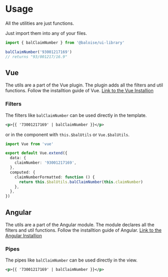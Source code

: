 # Usage

All the utilities are just functions.

Just import them into any of your files.

```typescript
import { balClaimNumber } from '@baloise/ui-library'

balClaimNumber('93001217169')
// returns "93/001217/16.9"
```

## Vue

The utils are a part of the Vue plugin. The plugin adds all the filters and util functions.
Follow the installtion guide of Vue. [Link to the Vue Installion](/introduction/vue)

### Filters

The filters like `balClaimNumber` can be used directly in the template.

```xml
<p>{{ '73001217169' | balClaimNumber }}</p>
```

or in the component with `this.$balUtils` or `Vue.$balUtils`.

```typescript
import Vue from 'vue'

export default Vue.extend({
  data: {
    claimNumber: '93001217169',
  },
  computed: {
    claimNumberFormatted: function () {
      return this.$balUtils.balClaimNumber(this.claimNumber)
    },
  },
})
```

## Angular

The utils are a part of the Angular module. The module declares all the filters and util functions.
Follow the installtion guide of Angular. [Link to the Angular Installion](/introduction/angular)

### Pipes

The pipes like `balClaimNumber` can be used directly in the view.

```xml
<p>{{ '73001217169' | balClaimNumber }}</p>
```
